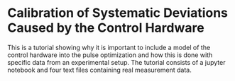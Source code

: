 # Calibration of Systematic Deviations Caused by the Control Hardware

This is a tutorial showing why it is important to include a model of the 
control hardware into the pulse optimization and how this is done with 
specific data from an experimental setup. The tutorial consists of a jupyter
notebook and four text files containing real measurement data.